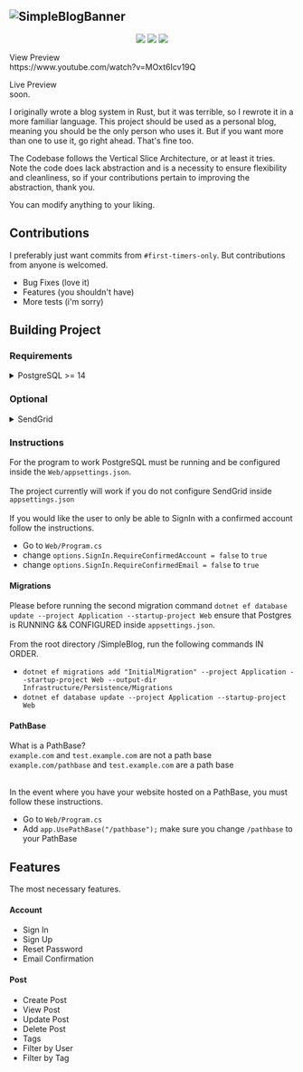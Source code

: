 ![SimpleBlogBanner](https://github.com/okjlez/SimpleBlog/blob/master/Web/blob/ReadMeLogo.png?raw=true)
----------------------------------------------------------------
<p align="center">
  <img src="https://img.shields.io/codacy/grade/75a7625558db465cbdf9943b45ee345a"/>
  <img src="https://img.shields.io/github/commit-activity/m/okjlez/simpleblog?color=ff69b4"/>
  <img src="https://img.shields.io/github/repo-size/okjlez/simpleblog"/>
</p>
View Preview<br>
https://www.youtube.com/watch?v=MOxt6Icv19Q

Live Preview<br>
soon.

I originally wrote a blog system in Rust, but it was terrible, so I rewrote it in a more familiar language. 
This project should be used as a personal blog, meaning you should be the only person who uses it. But if you want
more than one to use it, go right ahead. That's fine too.

The Codebase follows the Vertical Slice Architecture, or at least it tries. Note the code does lack abstraction
and is a necessity to ensure flexibility and cleanliness, so if your contributions pertain to improving
the abstraction, thank you.

You can modify anything to your liking. 

## Contributions
I preferably just want commits from `#first-timers-only`. But contributions from anyone is welcomed.
* Bug Fixes (love it)
* Features (you shouldn't have)
* More tests (i'm sorry)

## Building Project
### Requirements
<details>
<summary>PostgreSQL >= 14 </summary>
</details>

### Optional
<details>
<summary>SendGrid</summary>
</details>

### Instructions
For the program to work PostgreSQL must be running and be configured inside the `Web/appsettings.json`. 
<br><br>
The project currently will work if you do not configure SendGrid inside `appsettings.json`
<br><br>
If you would like the user to only be able to SignIn with a confirmed account follow the instructions.
* Go to `Web/Program.cs`
* change `options.SignIn.RequireConfirmedAccount = false` to `true`
* change `options.SignIn.RequireConfirmedEmail = false` to `true`

#### Migrations
Please before running the second migration command `dotnet ef database update --project Application --startup-project Web`
ensure that Postgres is RUNNING && CONFIGURED inside `appsettings.json`.
<br><br>
From the root directory /SimpleBlog, run the following commands IN ORDER.
* `dotnet ef migrations add "InitialMigration" --project Application --startup-project Web --output-dir Infrastructure/Persistence/Migrations`
* `dotnet ef database update --project Application --startup-project Web`

#### PathBase
What is a PathBase?<br>
`example.com` and `test.example.com` are not a path base <br>
`example.com/pathbase` and `test.example.com` are a path base <br><br>

In the event where you have your website hosted on a PathBase, you must follow these instructions.
* Go to `Web/Program.cs`
* Add `app.UsePathBase("/pathbase");` make sure you change `/pathbase` to your PathBase

## Features
The most necessary features.
#### Account
* Sign In
* Sign Up
* Reset Password
* Email Confirmation

#### Post
* Create Post
* View Post
* Update Post
* Delete Post
* Tags
* Filter by User
* Filter by Tag
